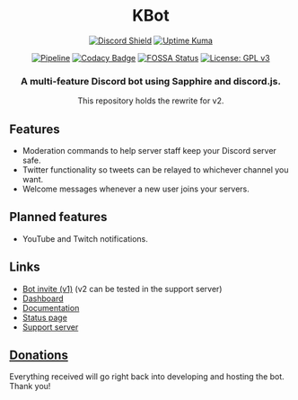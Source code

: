 <div align="center">

# KBot 
[![Discord Shield](https://discordapp.com/api/guilds/953375922990506005/widget.png)](https://discord.com/invite/4bXGu4Gf4c)
[![Uptime Kuma](https://status.kbot.ca/api/badge/8/status?upLabel=online&downLabel=offline)](https://status.kbot.ca/status/kbot)

[![Pipeline](https://gitlab.com/kbot1/kbot/badges/main/pipeline.svg)](https://gitlab.com/kbot1/kbot/)
[![Codacy Badge](https://app.codacy.com/project/badge/Grade/2fe6f09b5268465e8719721e8ec419dd)](https://www.codacy.com/gl/kbot1/kbot/dashboard?utm_source=gitlab.com&amp;utm_medium=referral&amp;utm_content=kbot1/kbot&amp;utm_campaign=Badge_Grade)
[![FOSSA Status](https://app.fossa.com/api/projects/git%2Bgitlab.com%2Fkbot1%2Fkbot.svg?type=shield)](https://app.fossa.com/projects/git%2Bgitlab.com%2Fkbot1%2Fkbot?ref=badge_shield)
[![License: GPL v3](https://img.shields.io/badge/License-GPLv3-blue.svg)](https://www.gnu.org/licenses/gpl-3.0)

### A multi-feature Discord bot using Sapphire and discord.js.

This repository holds the rewrite for v2.

</div>


## Features
- Moderation commands to help server staff keep your Discord server safe.
- Twitter functionality so tweets can be relayed to whichever channel you want.
- Welcome messages whenever a new user joins your servers.

## Planned features
- YouTube and Twitch notifications.

## Links
- [Bot invite (v1)](https://kbot.ca/invite) (v2 can be tested in the support server)
- [Dashboard](https://kbot.ca/)
- [Documentation](https://docs.kbot.ca/)
- [Status page](https://kuma.kbot.ca/status/kbot)
- [Support server](https://kbot.ca/discord)

## [Donations](https://ko-fi.com/killbasa)
Everything received will go right back into developing and hosting the bot. Thank you!
